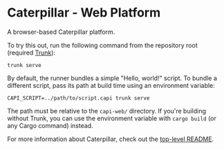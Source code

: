 # Caterpillar - Web Platform

A browser-based Caterpillar platform.

To try this out, run the following command from the repository root (required
[Trunk](https://trunkrs.dev/)):

```shell
trunk serve
```

By default, the runner bundles a simple "Hello, world!" script. To bundle a
different script, pass its path at build time using an environment variable:

```shell
CAPI_SCRIPT=../path/to/script.capi trunk serve
```

The path must be relative to the `capi-web/` directory. If you're building
without Trunk, you can use the environment variable with `cargo build` (or any
Cargo command) instead.

For more information about Caterpillar, check out the
[top-level README](../README.md).
